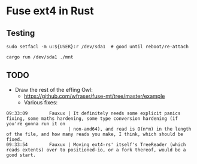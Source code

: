 # Fuse ext4 in Rust

## Testing

```
sudo setfacl -m u:${USER}:r /dev/sda1  # good until reboot/re-attach

cargo run /dev/sda1 ./mnt
```

## TODO

* Draw the rest of the effing Owl:
  * https://github.com/wfraser/fuse-mt/tree/master/example
  * Various fixes:
```
09:33:09        Fauxux | It definitely needs some explicit panics fixing, some maths hardening, some type conversion hardening (if you're gonna run it on
                       | non-amd64), and read is O(n*m) in the length of the file, and how many reads you make, I think, which should be fixed.
09:33:54        Fauxux | Moving ext4-rs' itself's TreeReader (which reads extents) over to positioned-io, or a fork thereof, would be a good start.
```
